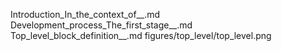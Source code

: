 Introduction_In_the_context_of__.md
Development_process_The_first_stage__.md
Top_level_block_definition__.md
figures/top_level/top_level.png
